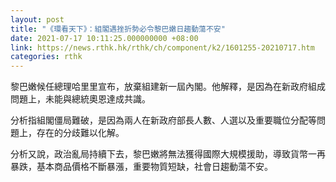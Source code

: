 ```yaml
---
layout: post
title: "《環看天下》：組閣遇挫折勢必令黎巴嫩日趨動蕩不安"
date: 2021-07-17 10:11:25.000000000 +08:00
link: https://news.rthk.hk/rthk/ch/component/k2/1601255-20210717.htm
categories: rthk
---
```


黎巴嫩候任總理哈里里宣布，放棄組建新一屆內閣。他解釋，是因為在新政府組成問題上，未能與總統奧恩達成共識。

分析指組閣僵局難破，是因為兩人在新政府部長人數、人選以及重要職位分配等問題上，存在的分歧難以化解。

分析又說，政治亂局持續下去，黎巴嫩將無法獲得國際大規模援助，導致貨幣一再暴跌，基本商品價格不斷暴漲，重要物質短缺，社會日趨動蕩不安。
